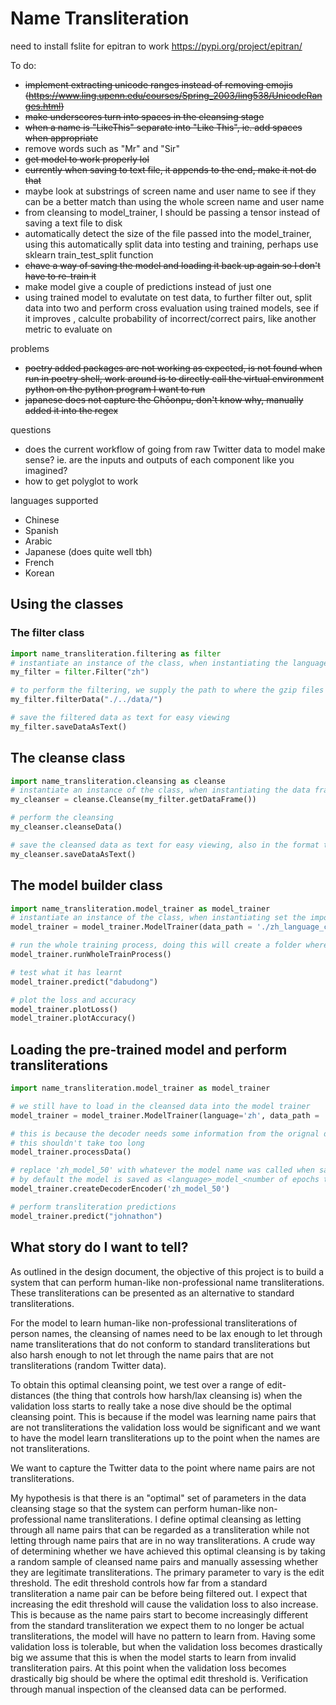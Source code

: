 # Name Transliteration

need to install fslite for epitran to work
<https://pypi.org/project/epitran/>

To do:

- ~~implement extracting unicode ranges instead of removing emojis (<https://www.ling.upenn.edu/courses/Spring_2003/ling538/UnicodeRanges.html>)~~
- ~~make underscores turn into spaces in the cleansing stage~~
- ~~when a name is "LikeThis" separate into "Like This", ie. add spaces when appropriate~~
- remove words such as "Mr" and "Sir"
- ~~get model to work properly lol~~
- ~~currently when saving to text file, it appends to the end, make it not do that~~
- maybe look at substrings of screen name and user name to see if they can be a better match than using the whole screen name and user name
- from cleansing to model_trainer, I should be passing a tensor instead of saving a text file to disk
- automatically detect the size of the file passed into the model_trainer, using this automatically split data into testing and training, perhaps use sklearn train_test_split function
- ~~chave a way of saving the model and loading it back up again so I don't have to re-train it~~
- make model give a couple of predictions instead of just one
- using trained model to evalutate on test data, to further filter out, split data into two and perform cross evaluation using trained models,  see if it improves , calculte probability of incorrect/correct pairs, like another metric to evaluate on

problems

- ~~poetry added packages are not working as expected, is not found when run in poetry shell, work around is to directly call the virtual environment python on the python program I want to run~~
- ~~japanese does not capture the Chōonpu, don't know why, manually added it into the regex~~

questions

- does the current workflow of going from raw Twitter data to model make sense? ie. are the inputs and outputs of each component like you imagined?
- how to get polyglot to work

languages supported

- Chinese
- Spanish
- Arabic
- Japanese (does quite well tbh)
- French
- Korean

## Using the classes

### The filter class

```python
import name_transliteration.filtering as filter
# instantiate an instance of the class, when instantiating the language is also set
my_filter = filter.Filter("zh")

# to perform the filtering, we supply the path to where the gzip files are stored
my_filter.filterData("./../data/")

# save the filtered data as text for easy viewing
my_filter.saveDataAsText()
```

## The cleanse class

```python
import name_transliteration.cleansing as cleanse
# instantiate an instance of the class, when instantiating the data frame to be cleansed on is also set
my_cleanser = cleanse.Cleanse(my_filter.getDataFrame())

# perform the cleansing
my_cleanser.cleanseData()

# save the cleansed data as text for easy viewing, also in the format that can be processed by the model builder
my_cleanser.saveDataAsText()
```

## The model builder class

```python
import name_transliteration.model_trainer as model_trainer
# instantiate an instance of the class, when instantiating set the important variables of the class
model_trainer = model_trainer.ModelTrainer(data_path = './zh_language_cleansed.txt')

# run the whole training process, doing this will create a folder where the learnt weights go, this can be loaded up later
model_trainer.runWholeTrainProcess()

# test what it has learnt
model_trainer.predict("dabudong")

# plot the loss and accuracy
model_trainer.plotLoss()
model_trainer.plotAccuracy()
```

## Loading the pre-trained model and perform transliterations

```python
import name_transliteration.model_trainer as model_trainer

# we still have to load in the cleansed data into the model trainer
model_trainer = model_trainer.ModelTrainer(language='zh', data_path = './'+'zh'+'_language_cleansed.txt')

# this is because the decoder needs some information from the orignal data
# this shouldn't take too long
model_trainer.processData()

# replace 'zh_model_50' with whatever the model name was called when saving the data
# by default the model is saved as <language>_model_<number of epochs trained on>
model_trainer.createDecoderEncoder('zh_model_50')

# perform transliteration predictions
model_trainer.predict("johnathon")
```

## What story do I want to tell?

As outlined in the design document, the objective of this project is to build a system that can perform human-like non-professional name transliterations. These transliterations can be presented as an alternative to standard transliterations.

For the model to learn human-like non-professional transliterations of person names, the cleansing of names need to be lax enough to let through name transliterations that do not conform to standard transliterations but also harsh enough to not let through the name pairs that are not transliterations (random Twitter data).

To obtain this optimal cleansing point, we test over a range of edit-distances (the thing that controls how harsh/lax cleansing is) when the validation loss starts to really take a nose dive should be the optimal cleansing point. This is because if the model was learning name pairs that are not transliterations the validation loss would be significant and we want to have the model learn transliterations up to the point when the names are not transliterations.

We want to capture the Twitter data to the point where name pairs are not transliterations.

My hypothesis is that there is an "optimal" set of parameters in the data cleansing stage so that the system can perform human-like non-professional name transliterations. I define optimal cleansing as letting through all name pairs that can be regarded as a transliteration while not letting through name pairs that are in no way transliterations. A crude way of determining whether we have achieved this optimal cleansing is by taking a random sample of cleansed name pairs and manually assessing whether they are legitimate transliterations.
The primary parameter to vary is the edit threshold. The edit threshold controls how far from a standard transliteration a name pair can be before being filtered out. I expect that increasing the edit threshold will cause the validation loss to also increase. This is because as the name pairs start to become increasingly different from the standard transliteration we expect them to no longer be actual transliterations, the model will have no pattern to learn from. Having some validation loss is tolerable, but when the validation loss becomes drastically big we assume that this is when the model starts to learn from invalid transliteration pairs. At this point when the validation loss becomes drastically big should be where the optimal edit threshold is. Verification through manual inspection of the cleansed data can be performed.
